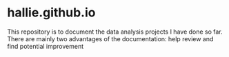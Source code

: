 # hallie.github.io
This repository is to document the data analysis projects I have done so far. There are mainly two advantages of the documentation: help review and find potential improvement 
